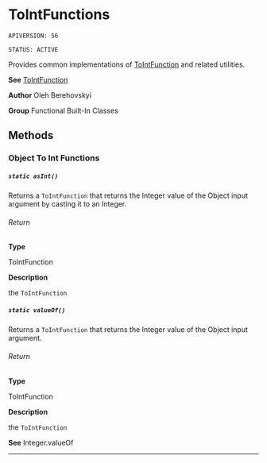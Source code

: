 # ToIntFunctions

`APIVERSION: 56`

`STATUS: ACTIVE`

Provides common implementations of [ToIntFunction](/docs/Functional-Abstract-Classes/ToIntFunction.md) and related utilities.


**See** [ToIntFunction](/docs/Functional-Abstract-Classes/ToIntFunction.md)


**Author** Oleh Berehovskyi


**Group** Functional Built-In Classes

## Methods
### Object To Int Functions
##### `static asInt()`

Returns a `ToIntFunction` that returns the Integer value of the Object input argument by casting it to an Integer.

###### Return

**Type**

ToIntFunction

**Description**

the `ToIntFunction`

##### `static valueOf()`

Returns a `ToIntFunction` that returns the Integer value of the Object input argument.

###### Return

**Type**

ToIntFunction

**Description**

the `ToIntFunction`


**See** Integer.valueOf

---
